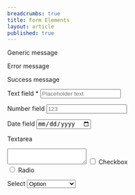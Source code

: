 ```yaml
---
breadcrumbs: true
title: Form Elements
layout: article
published: true
---
```


<form>
  <p class="message">Generic message</p>
  <p class="message message--error">Error message</p>
  <p class="message message--success">Success message</p>

  <label for="field-text" class="required">Text field <span>*</span></label>
  <input id="field-text" type="text" placeholder="Placeholder text" />

  <label for="field-number">Number field</label>
  <input id="field-number" type="number" placeholder="123" />

  <label for="field-date">Date field</label>
  <input id="field-date" type="date" />

  <label>Textarea</label>
  <textarea></textarea>

  <label>
    <input type="checkbox">
    Checkbox
  </label>

  <br />

  <label>
    <input type="radio">
    Radio
  </label>

  <br />

  <label>Select</label>
  <select>
    <option>Option</option>
    <option>Another Option</option>
  </select>
</form>
